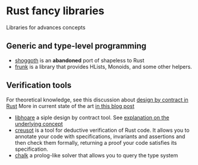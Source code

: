 # Rust fancy libraries

Libraries for advances concepts

## Generic and type-level programming

- [shoggoth](https://crates.io/crates/shoggoth) is an **abandoned** port of shapeless to Rust
- [frunk](https://github.com/lloydmeta/frunk) is a library that provides HLists, Monoids, and some other helpers.

## Verification tools

For theoretical knowledge, see this discussion
about [design by contract in Rust](https://github.com/rust-lang/rfcs/issues/1077)
More in current state of the art [in this blog post](https://alastairreid.github.io/rust-verification-tools/)

- [libhoare](https://github.com/nrc/libhoare) a siple design by contract tool.
  See [explanation on the underlying concept](http://ticki.github.io/blog/a-hoare-logic-for-rust/)
- [creusot](https://github.com/xldenis/creusot) is a tool for deductive verification of Rust code. It allows you to
  annotate your code with specifications, invariants and assertions and then check them formally, returning a proof your
  code satisfies its specification. 
- [chalk](https://github.com/rust-lang/chalk) a prolog-like solver that allows you to query the type system
